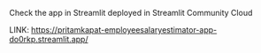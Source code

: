 Check the app in Streamlit deployed in Streamlit Community Cloud

LINK: https://pritamkapat-employeesalaryestimator-app-do0rkp.streamlit.app/
